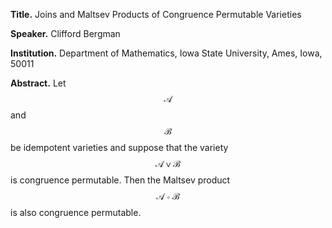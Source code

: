 **Title.** Joins and Maltsev Products of Congruence Permutable Varieties

**Speaker.** Clifford Bergman

**Institution.** Department of Mathematics, Iowa State University, Ames, Iowa, 50011

**Abstract.** 
Let $$\mathcal A$$ and $$\mathcal B$$ be idempotent varieties and suppose that the variety $$\mathcal A \vee \mathcal B$$ is congruence permutable. Then the Maltsev product $$\mathcal A \circ \mathcal B$$ is also congruence permutable.
